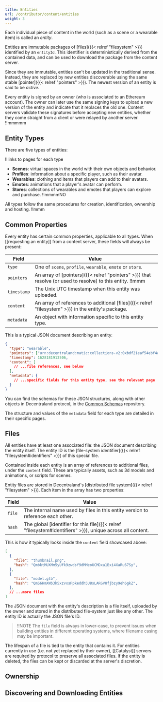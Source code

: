```yaml
---
title: Entities
url: /contributor/content/entities
weight: 3
---
```


Each individual piece of content in the world (such as a scene or a wearable item) is called an _entity_.

Entities are immutable packages of [files]({{< relref "filesystem" >}}) identified by an `entityId`. This identifier is deterministically derived from the contained data, and can be used to download the package from the content server.

Since they are immutable, entities can't be updated in the traditional sense. Instead, they are replaced by new entities discoverable using the same stable [pointer]({{< relref "pointers" >}}). The newest version of an entity is said to be _active_.

Every entitiy is signed by an owner (who is associated to an Ethereum account). The owner can later use the same signing keys to upload a new version of the entity and indicate that it replaces the old one. Content servers validate these signatures before accepting new entities, whether they come straight from a client or were relayed by another server. !!mmmmm


## Entity Types

There are five types of entities:

!!links to pages for each type

- **Scenes**: virtual spaces in the world with their own objects and behavior.
- **Profiles**: information about a specific player, such as their avatar.
- **Wearables**: clothing and items that players can add to their avatars.
- **Emotes**: animations that a player's avatar can perform.
- **Stores**: collections of wearables and emotes that players can explore and purchase. !!mmmmNO

All types follow the same procedures for creation, identification, ownership and hosting. !!mmm

## Common Properties

Every entity has certain common properties, applicable to all types. When [[requesting an entity]] from a content server, these fields will always be present:

| Field | Value |
| ----- | --- |
| `type` | One of `scene`, `profile`, `wearable`, `emote` or `store`.
| `pointers` | An array of [pointers]({{< relref "pointers" >}}) that resolve (or used to resolve) to this entity. !!mmm
| `timestamp` | The Unix UTC timestamp when this entity was uploaded.
| `content` | An array of references to additional [files]({{< relref "filesystem" >}}) in the entity's package.
| `metadata` | An object with information specific to this entity type.

This is a typical JSON document describing an entity:

```json
{
  "type": "wearable",
  "pointers": ["urn:decentraland:matic:collections-v2:0xbdf21eaf54ebf4a6cadc2dcb371df7afce98bc1d:0"],
  "timestamp": 1628181913506,
  "content": [
    // ...file references, see below
  ],
  "metadata": {
    // ...specific fields for this entity type, see the relevant page
  }
}
```

You can find the schemas for these JSON structures, along with other objects in Decentraland protocol, in the [Common Schemas](https://github.com/decentraland/common-schemas) repository.

The structure and values of the `metadata` field for each type are detailed in their specific pages.

## Files

All entities have at least one associated file: the JSON document describing the entity itself. The entity ID is the [file-system identifier]({{< relref "filesystem#identifiers" >}}) of this special file.

Contained inside each entity is an array of references to additional files, under the `content` field. These are typically assets, such as 3d models and animations, or scripts for scenes.

Entity files are stored in Decentraland's [distributed file system]({{< relref "filesystem" >}}). Each item in the array has two properties:

| Field | Value |
| --- | --- |
| `file` | The internal name used by files in this entity version to reference each other.
| `hash` | The global [identifier for this file]({{< relref "filesystem#identifiers" >}}), unique across all content.

This is how it typically looks inside the `content` field showcased above:

```json
[
  {
    "file": "thumbnail.png",
    "hash": "QmbktMUXMm5yUfk9zwdsf9dMMeoUCMDxa1Bxi4XaRu67Sy",
  },
  {
    "file": "model.glb",
    "hash": "QmS6HmXWb3k5xzvxsPpkeddh5U8sLARGVUfjbzy9eh6gkZ",
  },
  // ...more files
]
```

The JSON document with the entity's description is a file itself, uploaded by the owner and stored in the distributed file-system just like any other. The entity ID is actually the JSON file's ID.

> !!NOTE
> The `file` field is always in lower-case, to prevent issues when building entities in different operating systems, where filename casing may be important.

The lifespan of a file is tied to the entity that contains it. For entities currently in use (i.e. not yet replaced by their owner), [[Catalyst]] servers are required by protocol to preserve all associated files. If the entity is deleted, the files can be kept or discarded at the server's discretion.

## Ownership

## Discovering and Downloading Entities